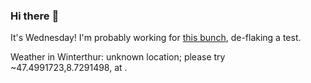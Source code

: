 ### Hi there :wave:

It's Wednesday! I'm probably working for [this bunch](https://github.com/kohofinancial), de-flaking a test.

Weather in Winterthur: unknown location; please try ~47.4991723,8.7291498, at .
